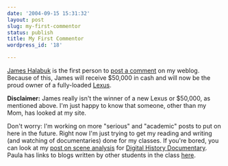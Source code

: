 ```yaml
---
date: '2004-09-15 15:31:32'
layout: post
slug: my-first-commentor
status: publish
title: My First Commentor
wordpress_id: '18'

---
```


[James Halabuk](http://www.jameshalabuk.net) is the first person to [post a comment](http://www.clioweb.org/archives/2004/09/07/writing-the-prospectus/#comment-4) on my weblog. Because of this, James will receive $50,000 in cash and will now be the proud owner of a fully-loaded [Lexus](http://www.lexus.com).




**Disclaimer:** James really isn't the winner of a new Lexus or $50,000, as mentioned above. I'm just happy to know that someone, other than my Mom, has looked at my site.




Don't worry: I'm working on more "serious" and "academic" posts to put on here in the future. Right now I'm just trying to get my reading and writing (and watching of documentaries) done for my classes. If you're bored, you can look at my [post on scene analysis](http://clioweb.org/documentary/index.php/archives/scene-analysis/) for [Digital History Documentary](http://www.archiva.net/hist615ay04/). Paula has links to blogs written by other students in the class [here](http://www.archiva.net/hist615ay04/hist615students.htm).
